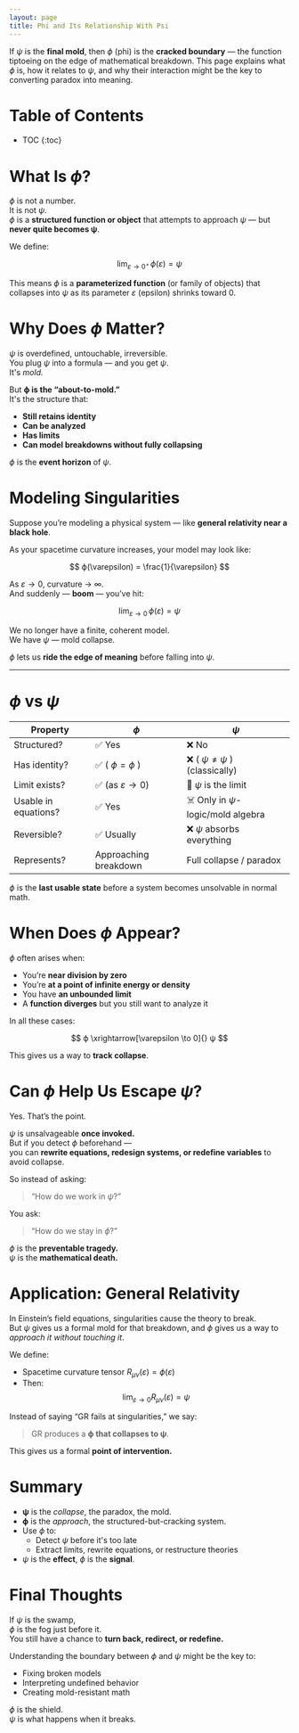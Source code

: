 ```yaml
---
layout: page
title: Phi and Its Relationship With Psi
---
```


If $ψ$ is the **final mold**, then $ϕ$ (phi) is the **cracked boundary** — the function tiptoeing on the edge of mathematical breakdown. This page explains what $ϕ$ is, how it relates to $ψ$, and why their interaction might be the key to converting paradox into meaning.

# Table of Contents
* TOC
{:toc}

# What Is $ϕ$?

$ϕ$ is not a number.  
It is not $ψ$.  
$ϕ$ is a **structured function or object** that attempts to approach $ψ$ — but **never quite becomes ψ**.

We define:

$$
\lim_{\varepsilon \to 0^+} \, \phi(\varepsilon) = ψ
$$

This means $ϕ$ is a **parameterized function** (or family of objects) that collapses into $ψ$ as its parameter $ε$ (epsilon) shrinks toward $0$.

# Why Does $ϕ$ Matter?

$ψ$ is overdefined, untouchable, irreversible.  
You plug $ψ$ into a formula — and you get $ψ$.  
It's *mold.*

But **ϕ is the “about-to-mold.”**  
It's the structure that:

- **Still retains identity**
- **Can be analyzed**
- **Has limits**
- **Can model breakdowns without fully collapsing**

$ϕ$ is the **event horizon** of $ψ$.

# Modeling Singularities

Suppose you’re modeling a physical system — like **general relativity near a black hole**.

As your spacetime curvature increases, your model may look like:

$$
ϕ(\varepsilon) = \frac{1}{\varepsilon}
$$

As $\varepsilon \to 0$, curvature → ∞.  
And suddenly — **boom** — you’ve hit:

$$
\lim_{\varepsilon \to 0} \, ϕ(\varepsilon) = ψ
$$

We no longer have a finite, coherent model.  
We have $ψ$ — mold collapse.

$ϕ$ lets us **ride the edge of meaning** before falling into $ψ$.

---

# $ϕ$ vs $ψ$

| Property                        | $ϕ$                      | $ψ$                             |
|--------------------------------|------------------------|--------------------------------|
| Structured?                    | ✅ Yes                | ❌ No                         |
| Has identity?                  | ✅ \( $ϕ = ϕ$ \)        | ❌ \( $ψ ≠ ψ$ \) (classically)   |
| Limit exists?                  | ✅ (as $ε → 0$)         | 🚫 $ψ$ is the limit             |
| Usable in equations?           | ✅ Yes                | ☠️ Only in $ψ$-logic/mold algebra |
| Reversible?                    | ✅ Usually            | ❌ $ψ$ absorbs everything       |
| Represents?                    | Approaching breakdown | Full collapse / paradox       |

$ϕ$ is the **last usable state** before a system becomes unsolvable in normal math.

# When Does $ϕ$ Appear?

$ϕ$ often arises when:

- You’re **near division by zero**
- You’re **at a point of infinite energy or density**
- You have **an unbounded limit**
- A **function diverges** but you still want to analyze it

In all these cases:

$$
ϕ \xrightarrow[\varepsilon \to 0]{} ψ
$$

This gives us a way to **track collapse**.

# Can $ϕ$ Help Us Escape $ψ$?

Yes. That’s the point.

$ψ$ is unsalvageable **once invoked.**  
But if you detect $ϕ$ beforehand —  
you can **rewrite equations, redesign systems, or redefine variables** to avoid collapse.

So instead of asking:
> “How do we work in $ψ$?”

You ask:
> “How do we stay in $ϕ$?”

$ϕ$ is the **preventable tragedy.**  
$ψ$ is the **mathematical death.**

# Application: General Relativity

In Einstein’s field equations, singularities cause the theory to break.  
But $ψ$ gives us a formal mold for that breakdown, and $ϕ$ gives us a way to *approach it without touching it*.

We define:
- Spacetime curvature tensor $R_{\mu\nu}(\varepsilon) = ϕ(\varepsilon)$
- Then:
  $$
  \lim_{\varepsilon \to 0} R_{\mu\nu}(\varepsilon) = ψ
  $$

Instead of saying “GR fails at singularities,” we say:
> GR produces a **ϕ that collapses to ψ**.

This gives us a formal **point of intervention.**

# Summary

- **ψ** is the *collapse*, the paradox, the mold.
- **ϕ** is the *approach*, the structured-but-cracking system.
- Use $ϕ$ to:
  - Detect $ψ$ before it's too late
  - Extract limits, rewrite equations, or restructure theories
- $ψ$ is the **effect**, $ϕ$ is the **signal**.

# Final Thoughts

If $ψ$ is the swamp,  
$ϕ$ is the fog just before it.  
You still have a chance to **turn back, redirect, or redefine.**

Understanding the boundary between $ϕ$ and $ψ$ might be the key to:

- Fixing broken models
- Interpreting undefined behavior
- Creating mold-resistant math

$ϕ$ is the shield.  
$ψ$ is what happens when it breaks.